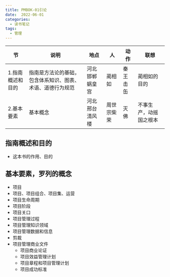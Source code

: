 ```yaml
---
title: PMBOK-01引论
date:  2022-06-01
categories:
  - 读书笔记
tags:
  - 管理
---
```


| 节               | 说明                                                       | 地点           | 人         | 动作     | 联想                   |
| ---------------- | ---------------------------------------------------------- | -------------- | ---------- | -------- | ---------------------- |
| 1.指南概述和目的 | 指南是方法论的基础，包含体系知识、图表、术语、道德行为规范 | 河北邯郸蜗皇宫 | 蔺相如     | 秦王击缶 | 蔺相如的目的           |
| 2.基本要素       | 基本概念                                                   | 河北邢台清风楼 | 周世宗柴荣 | 灭佛     | 不事生产，动摇国之根本 |

## 指南概述和目的

- 这本书的作用、目的

## 基本要素，罗列的概念

- 项目
- 项目、项目组合、项目集、运营
- 项目生命周期
- 项目阶段
- 项目关口
- 项目管理过程
- 项目管理知识领域
- 项目管理数据和信息
- 剪裁
- 项目管理商业文件
  - 项目商业论证
  - 项目效益管理计划
  - 项目章程和项目管理计划
  - 项目成功标准